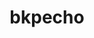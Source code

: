 ---
title: bkpecho
github: https://github.com/bkpecho
mode: dark
transition: 1s
score: 79.4
archetype:
- Animation
- Badges | Tags | Icons
- Little Bit of Everything
---